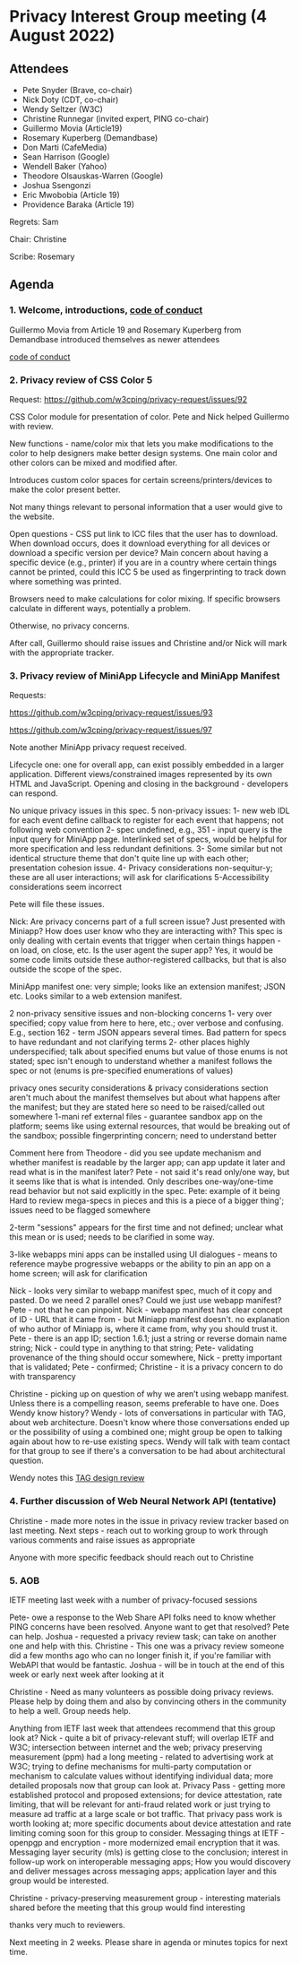 # Privacy Interest Group meeting (4 August 2022)

## Attendees 

* Pete Snyder (Brave, co-chair)
* Nick Doty (CDT, co-chair)
* Wendy Seltzer (W3C)
* Christine Runnegar (invited expert, PING co-chair)
* Guillermo Movia (Article19)
* Rosemary Kuperberg (Demandbase)
* Don Marti (CafeMedia)
* Sean Harrison (Google)
* Wendell Baker (Yahoo)
* Theodore Olsauskas-Warren (Google)
* Joshua Ssengonzi
* Eric Mwobobia (Article 19)
* Providence Baraka (Article 19)

Regrets: Sam

Chair: Christine

Scribe:  Rosemary

## Agenda

### 1. Welcome, introductions, [code of conduct](https://www.w3.org/Consortium/cepc/)

Guillermo Movia from Article 19 and Rosemary Kuperberg from Demandbase introduced themselves as newer attendees

 [code of conduct](https://www.w3.org/Consortium/cepc/)

### 2. Privacy review of CSS Color 5 

Request: https://github.com/w3cping/privacy-request/issues/92

CSS Color module for presentation of color.  Pete and Nick helped Guillermo with review.  

New functions - name/color mix that lets you make modifications to the color to help designers make better design systems.  One main color and other colors can be mixed and modified after.

Introduces custom color spaces for certain screens/printers/devices to make the color present better.  

Not many things relevant to personal information that a user would give to the website.  

Open questions - CSS put link to ICC files that the user has to download.  When download occurs, does it download everything for all devices or download a specific version per device?  Main concern about having a specific device (e.g., printer) if you are in a country where certain things cannot be printed, could this ICC 5 be used as fingerprinting to track down where something was printed.  

Browsers need to make calculations for color mixing.  If specific browsers calculate in different ways, potentially a problem.  

Otherwise, no privacy concerns.

After call, Guillermo should raise issues and Christine and/or Nick will mark with the appropriate tracker.

### 3. Privacy review of MiniApp Lifecycle and MiniApp Manifest

Requests:

https://github.com/w3cping/privacy-request/issues/93

https://github.com/w3cping/privacy-request/issues/97

Note another MiniApp privacy request received.

Lifecycle one:  one for overall app, can exist possibly embedded in a larger application.  Different views/constrained images represented by its own HTML and JavaScript.   Opening and closing in the background - developers can respond. 

No unique privacy issues in this spec.  5 non-privacy issues:
1- new web IDL for each event define callback to register for each event that happens; not following web convention
2- spec undefined, e.g., 351 - input query is the input query for MiniApp page.  Interlinked set of specs, would be helpful for more specification and less redundant definitions.
3- Some similar but not identical structure theme that don't quite line up with each other; presentation cohesion issue.
4- Privacy considerations non-sequitur-y; these are all user interactions; will ask for clarifications
5-Accessibility considerations seem incorrect

Pete will file these issues.

Nick: Are privacy concerns part of a full screen issue?  Just presented with Miniapp?  How does user know who they are interacting with?  This spec is only dealing with certain events that trigger when certain things happen - on load, on close, etc.  Is the user agent the super app?  Yes, it would be some code limits outside these author-registered callbacks, but that is also outside the scope of the spec.


MiniApp manifest one:  very simple; looks like an extension manifest; JSON etc.  Looks similar to a web extension manifest.  

2 non-privacy sensitive issues and non-blocking concerns
1- very over specified; copy value from here to here, etc.; over verbose and confusing.  E.g., section 162 - term JSON appears several times.  Bad pattern for specs to have redundant and not clarifying terms
2- other places highly underspecified; talk about specified enums but value of those enums is not stated; spec isn't enough to understand whether a manifest follows the spec or not
(enums is pre-specified enumerations of values)

privacy ones
security considerations & privacy considerations section aren't much about the manifest themselves but about what happens after the manifest; but they are stated here so need to be raised/called out somewhere
1-mani ref external files - guarantee sandbox app on the platform; seems like using external resources, that would be breaking out of the sandbox; possible fingerprinting concern; need to understand better

Comment here from Theodore - did you see update mechanism and whether manifest is readable by the larger app; can app update it later and read what is in the manifest later?  Pete - not said it's read only/one way, but it seems like that is what is intended.  Only describes one-way/one-time read behavior but not said explicitly in the spec.  Pete:  example of it being Hard to review mega-specs in pieces and this is a piece of a bigger thing'; issues need to be flagged somewhere

2-term "sessions" appears for the first time and not defined; unclear what this mean or is used; needs to be clarified in some way.

3-like webapps mini apps can be installed using UI dialogues - means to reference maybe progressive webapps or the ability to pin an app on a home screen; will ask for clarification

Nick - looks very similar to webapp manifest spec, much of it copy and pasted.  Do we need 2 parallel ones?  Could we just use webapp manifest?  Pete - not that he can pinpoint.  Nick - webapp manifest has clear concept of ID - URL that it came from - but Miniapp manifest doesn't.  no explanation of who author of Miniapp is, where it came from, why you should trust it.  Pete - there is an app ID; section 1.6.1; just a string or reverse domain name string; Nick - could type in anything to that string; Pete- validating provenance of the thing should occur somewhere, Nick - pretty important that is validated; Pete - confirmed; Christine - it is a privacy concern to do with transparency

Christine - picking up on question of why we aren’t using webapp manifest.  Unless there is a compelling reason, seems preferable to have one.  Does Wendy know history?  Wendy - lots of conversations in particular with TAG, about web architecture.  Doesn't know where those conversations ended up or the possibility of using a combined one; might group be open to talking again about how to re-use existing specs.  Wendy will talk with team contact for that group to see if there's a conversation to be had about architectural question.

Wendy notes this [TAG design review](https://github.com/w3ctag/design-reviews/issues/752)



### 4. Further discussion of Web Neural Network API (tentative)

Christine - made more notes in the issue in privacy review tracker based on last meeting.  Next steps - reach out to working group to work through various comments and raise issues as appropriate

Anyone with more specific feedback should reach out to Christine

### 5. AOB

IETF meeting last week with a number of privacy-focused sessions

Pete- owe a response to the Web Share API folks need to know whether PING concerns have been resolved.  Anyone want to get that resolved?  Pete can help.  Joshua - requested a privacy review task; can take on another one and help with this.  Christine - This one was a privacy review someone did a few months ago who can no longer finish it, if you're familiar with WebAPI that would be fantastic.  Joshua - will be in touch at the end of this week or early next week after looking at it

Christine - Need as many volunteers as possible doing privacy reviews. Please help by doing them and also by convincing others in the community to help a well.  Group needs help.

Anything from IETF last week that attendees recommend that this group look at? Nick - quite a bit of privacy-relevant stuff; will overlap IETF and W3C; intersection between internet and the web; privacy preserving measurement (ppm) had a long meeting - related to advertising work at W3C; trying to define mechanisms for multi-party computation or mechanism to calculate values without identifying individual data; more detailed proposals now that group can look at.  Privacy Pass - getting more established protocol and proposed extensions; for device attestation, rate limiting, that will be relevant for anti-fraud related work or just trying to measure ad traffic at a large scale or bot traffic.  That privacy pass work is worth looking at; more specific documents about device attestation and rate limiting coming soon for this group to consider.  Messaging things at IETF - openpgp and encryption - more modernized email encryption that it was.  Messaging layer security (mls) is getting close to the conclusion; interest in follow-up work on interoperable messaging apps; How you would discovery and deliver messages across messaging apps; application layer and this group would be interested.

Christine - privacy-preserving measurement group - interesting materials shared before the meeting that this group would find interesting

thanks very much to reviewers.  

Next meeting in 2 weeks. Please share in agenda or minutes topics for next time.




